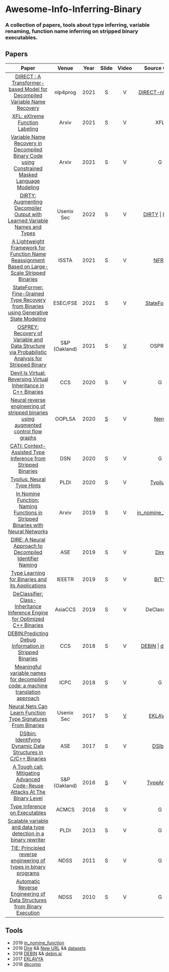 # Awesome-Info-Inferring-Binary
### A collection of papers, tools about type inferring, variable renaming, function name inferring on stripped binary executables.

## Papers
|    Paper        |    Venue     | Year |     Slide      |       Video      |       Source Code       | Dataset                |
| :-------------: | :----------: | :--: |  :-----------: | :--------------: | :---------------------: |:---------------------: |
| [DIRECT : A Transformer-based Model for Decompiled Variable Name Recovery](https://aclanthology.org/2021.nlp4prog-1.6.pdf) | nlp4prog | 2021 | S | V | [DIRECT-nlp4prog](https://github.com/DIRECT-team/DIRECT-nlp4prog) | [D](https://drive.google.com/drive/folders/19Rf7NtW56r6fz-ycldZq9hjxNr5osAJW?usp=sharing)|
| [XFL: eXtreme Function Labeling](https://arxiv.org/pdf/2107.13404.pdf) | Arxiv | 2021 | S |  V | XFL | D |
| [Variable Name Recovery in Decompiled Binary Code using Constrained Masked Language Modeling](https://arxiv.org/pdf/2103.12801.pdf) | Arxiv | 2021 | S |  V | G | D |
| [DIRTY: Augmenting Decompiler Output with Learned Variable Names and Types](https://www.usenix.org/system/files/sec22summer_chen-qibin.pdf) | Usenix Sec | 2022 | S |  V | [DIRTY](https://github.com/CMUSTRUDEL/DIRTY) \| [Demo](https://dirtdirty.github.io/explorer.html) | D |
| [A Lightweight Framework for Function Name Reassignment Based on Large-Scale Stripped Binaries](https://dl.acm.org/doi/10.1145/3460319.3464804) | ISSTA | 2021 | S | V | [NFRE](https://github.com/USTC-TTCN/NFRE)| D |
| [StateFormer: Fine-Grained Type Recovery from Binaries using Generative State Modeling](https://www.cs.columbia.edu/~suman/docs/stateformer.pdf) | ESEC/FSE | 2021 | S | V | [StateFormer](https://github.com/CUMLSec/stateformer) | D |
| [OSPREY: Recovery of Variable and Data Structure via Probabilistic Analysis for Stripped Binary](https://www.cs.purdue.edu/homes/zhan3299/res/SP21a.pdf) | S&P (Oakland) | 2021 | S | [V](https://youtu.be/RugYdcF8-uc) | OSPREY| D |
| [Devil Is Virtual: Reversing Virtual Inheritance in C++ Binaries](https://arxiv.org/abs/2003.05039v1) | CCS | 2020 | S | V | G | D |
| [Neural reverse engineering of stripped binaries using augmented control flow graphs](https://arxiv.org/abs/1902.09122v4)| OOPLSA | 2020 | [S](https://www.cs.technion.ac.il/~biham/Workshops/Cyberday/2020/Slides/yaniv-david.slides.pdf) | V| [Nero](https://github.com/tech-srl/Nero) | D |
| [CATI: Context-Assisted Type Inference from Stripped Binaries](https://ieeexplore.ieee.org/document/9153442) | DSN | 2020 | S | V | G | D |
| [Typilus: Neural Type Hints](https://export.arxiv.org/abs/2004.10657) | PLDI | 2020 | S | V | [Typiluss](https://github.com/JetBrains-Research/typilus) | D |
| [In Nomine Function: Naming Functions in Stripped Binaries with Neural Networks](https://arxiv.org/abs/1912.07946v2)| Arxiv | 2019 | S | V | [in_nomine_function](https://github.com/lucamassarelli/in_nomine_function) | D |
| [DIRE: A Neural Approach to Decompiled Identifier Naming](https://ieeexplore.ieee.org/document/8952404) | ASE | 2019 | S | V | [Dire](https://github.com/pcyin/dire)| [D](https://zenodo.org/record/3403078#.YZxV7j5Bzep) |
| [Type Learning for Binaries and its Applications](https://ieeexplore.ieee.org/document/8588310) | IEEETR | 2019 | S | V | [BITY](https://github.com/wcventure/BITY) | D |
| [DeClassifier: Class-Inheritance Inference Engine for Optimized C++ Binaries](https://arxiv.org/pdf/1901.10073.pdf) | AsiaCCS | 2019 | S | V | DeClassifier | D |
| [DEBIN:Predicting Debug Information in Stripped Binaries](https://files.sri.inf.ethz.ch/website/papers/ccs18-debin.pdf) | CCS | 2018 | S | V | [DEBIN](https://github.com/eth-sri/debin) \| [debin.ai](https://debin.ai/) | D |
| [Meaningful variable names for decompiled code: a machine translation approach](https://dl.acm.org/doi/10.1145/3196321.3196330) | ICPC | 2018 | S | V | G | D |
| [Neural Nets Can Learn Function Type  Signatures From Binaries](https://www.usenix.org/conference/usenixsecurity17/technical-sessions/presentation/chua) | Usenix Sec | 2017 | S | [V](https://youtu.be/eCF002qNntk) | [EKLAVYA](https://github.com/shensq04/EKLAVYA) | [binary.tar.gz](https://drive.google.com/file/d/0B2qBKMQRQLHGS1JESVQ0TlF1eWs/view?usp=sharing&resourcekey=0-8RY3CA6LaeP739W42Yji7w), [pickles.tar.gz](https://drive.google.com/file/d/0B2qBKMQRQLHGdGpuTUlmMmZJYXM/view?usp=sharing&resourcekey=0-kHnq_w-Cj9OYx1MfI84x4Q), [clean_pickles.tar.gz](https://drive.google.com/file/d/0B2qBKMQRQLHGOFphWjkzcnV2LTQ/view?usp=sharing&resourcekey=0-5O0MUnDLYMdW_Hx0VjAQ2Q) |
| [DSIbin: Identifying Dynamic Data Structures in C/C++ Binaries](https://www.swt-bamberg.de/luettgen/publications/pdf/ASE2017.pdf) | ASE | 2017 | S | V | [DSIbin](https://github.com/uniba-swt/DSIbin) | D |
| [A Tough call: Mitigating Advanced Code-Reuse Attacks At The Binary Level]()| S&P (Oakland) | 2016 | [S](https://vvdveen.com/publications/TypeArmor.slides.pdf) | V | [TypeArmor](https://github.com/vusec/typearmor) | D |
| [Type Inference on Executables](https://dl.acm.org/doi/10.1145/2896499) | ACMCS | 2016 | S | V | G | D |
| [Scalable variable and data type detection in a binary rewriter](https://dl.acm.org/doi/10.1145/2491956.2462165) | PLDI |  2013 | S | V | G | D |
| [TIE: Principled reverse engineering of types in binary programs](https://www.ndss-symposium.org/ndss2011/tie-principled-reverse-engineering-of-types-in-binary-programs/) | NDSS | 2011 | S | V | G | D |
| [Automatic Reverse Engineering of Data Structures from Binary Execution](https://www.ndss-symposium.org/ndss2010/automatic-reverse-engineering-data-structures-binary-execution/) | NDSS  | 2010 | S | V | G | D |

## Tools
- 2019 [in_nomine_function](https://github.com/lucamassarelli/in_nomine_function)
- 2019 [Dire](https://github.com/pcyin/dire) && [New URL](https://github.com/CMUSTRUDEL/DIRE) && [datasets](https://zenodo.org/record/3403078#.XtTi-TozaUk)
- 2018 [DEBIN](https://github.com/eth-sri/debin) && [debin.ai](https://debin.ai/)
- 2017 [EKLAVYA](https://github.com/shensq04/EKLAVYA)
- 2018 [decomp](https://github.com/decomp/decomp)

